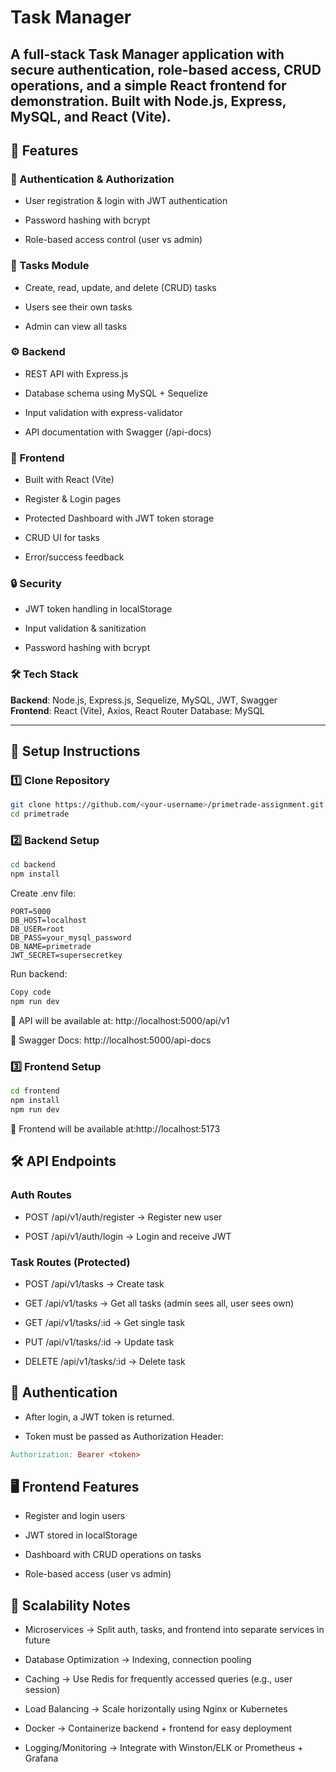# Task Manager

A full-stack Task Manager application with secure authentication, role-based access, CRUD operations, and a simple React frontend for demonstration.
Built with Node.js, Express, MySQL, and React (Vite).
---

## 📌 Features
### 🔐 Authentication & Authorization

- User registration & login with JWT authentication

- Password hashing with bcrypt

- Role-based access control (user vs admin)

### 📝 Tasks Module

- Create, read, update, and delete (CRUD) tasks

- Users see their own tasks

- Admin can view all tasks

### ⚙ Backend

- REST API with Express.js

- Database schema using MySQL + Sequelize

- Input validation with express-validator

- API documentation with Swagger (/api-docs)

### 🎨 Frontend

- Built with React (Vite)

- Register & Login pages

- Protected Dashboard with JWT token storage

- CRUD UI for tasks

- Error/success feedback

### 🔒 Security

- JWT token handling in localStorage

- Input validation & sanitization

- Password hashing with bcrypt

### 🛠️ Tech Stack

**Backend**: Node.js, Express.js, Sequelize, MySQL, JWT, Swagger  
**Frontend**: React (Vite), Axios, React Router
Database: MySQL

---

## 🔧 Setup Instructions

### 1️⃣ Clone Repository
```bash
git clone https://github.com/<your-username>/primetrade-assignment.git
cd primetrade
```
### 2️⃣ Backend Setup
```bash
cd backend
npm install
```
Create .env file:

```env
PORT=5000
DB_HOST=localhost
DB_USER=root
DB_PASS=your_mysql_password
DB_NAME=primetrade
JWT_SECRET=supersecretkey
```
Run backend:

```bash
Copy code
npm run dev
```
📌 API will be available at:
http://localhost:5000/api/v1

📌 Swagger Docs:
http://localhost:5000/api-docs

### 3️⃣ Frontend Setup
```bash
cd frontend
npm install
npm run dev
```
📌 Frontend will be available at:http://localhost:5173

## 🛠️ API Endpoints
### Auth Routes
- POST /api/v1/auth/register → Register new user

- POST /api/v1/auth/login → Login and receive JWT

### Task Routes (Protected)
- POST /api/v1/tasks → Create task

- GET /api/v1/tasks → Get all tasks (admin sees all, user sees own)

- GET /api/v1/tasks/:id → Get single task

- PUT /api/v1/tasks/:id → Update task

- DELETE /api/v1/tasks/:id → Delete task

## 🔑 Authentication
- After login, a JWT token is returned.

- Token must be passed as Authorization Header:

```makefile
Authorization: Bearer <token>
```
## 🖥️ Frontend Features
- Register and login users

- JWT stored in localStorage

- Dashboard with CRUD operations on tasks

- Role-based access (user vs admin)

## 📖 Scalability Notes
- Microservices → Split auth, tasks, and frontend into separate services in future

- Database Optimization → Indexing, connection pooling

- Caching → Use Redis for frequently accessed queries (e.g., user session)

- Load Balancing → Scale horizontally using Nginx or Kubernetes

- Docker → Containerize backend + frontend for easy deployment

- Logging/Monitoring → Integrate with Winston/ELK or Prometheus + Grafana

